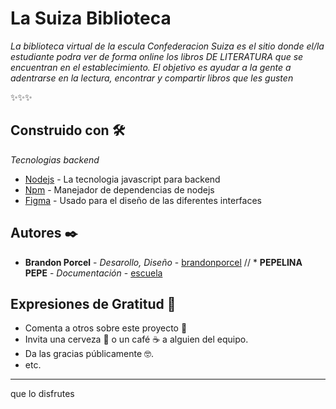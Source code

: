 # La Suiza Biblioteca

_La biblioteca virtual de la escula Confederacion Suiza es el sitio
donde el/la estudiante podra ver de forma online los libros 
DE LITERATURA  que se encuentran en el establecimiento.
El objetivo es ayudar a la gente a adentrarse en la lectura,
encontrar y compartir libros que les gusten_

✨✨✨
## Construido con 🛠️

_Tecnologias backend_

* [Nodejs](https://nodejs.org/en/) - La tecnologia javascript para backend
* [Npm](https://npmjs.com/) - Manejador de dependencias de nodejs
* [Figma](https://figma.com/) - Usado para el diseño de las diferentes interfaces

## Autores ✒️

* **Brandon Porcel** - *Desarollo, Diseño* - [brandonporcel](https://instagram.com/brandonporcel)
// * **PEPELINA PEPE** - *Documentación* - [escuela](#fulanito-de-tal)

## Expresiones de Gratitud 🎁

* Comenta a otros sobre este proyecto 📢
* Invita una cerveza 🍺 o un café ☕ a alguien del equipo. 
* Da las gracias públicamente 🤓.
* etc.



---
que lo disfrutes
